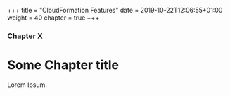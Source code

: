 +++
title = "CloudFormation Features"
date = 2019-10-22T12:06:55+01:00
weight = 40
chapter = true
+++

### Chapter X

# Some Chapter title

Lorem Ipsum.